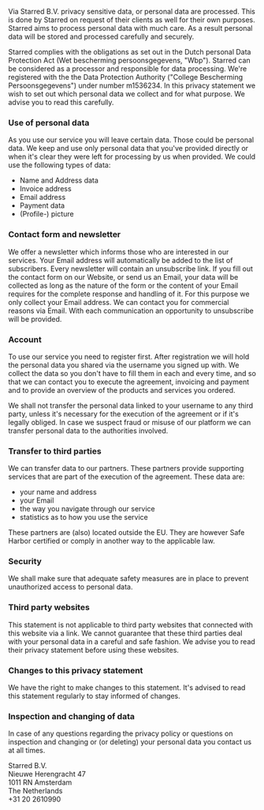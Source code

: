 Via Starred B.V. privacy sensitive data, or personal data are processed. This is done by Starred on request of their clients as well for their own purposes. Starred aims to process personal data with much care. As a result personal data will be stored and processed carefully and securely.

Starred complies with the obligations as set out in the Dutch personal Data Protection Act (Wet bescherming persoonsgegevens, "Wbp"). Starred can be considered as a processor and responsible for data processing. We're registered with the the Data Protection Authority ("College Bescherming Persoonsgegevens") under number m1536234\. In this privacy statement we wish to set out which personal data we collect and for what purpose. We advise you to read this carefully.

### Use of personal data

As you use our service you will leave certain data. Those could be personal data. We keep and use only personal data that you've provided directly or when it's clear they were left for processing by us when provided. We could use the following types of data:

*   Name and Address data
*   Invoice address
*   Email address
*   Payment data
*   (Profile-) picture

### Contact form and newsletter

We offer a newsletter which informs those who are interested in our services. Your Email address will automatically be added to the list of subscribers. Every newsletter will contain an unsubscribe link. If you fill out the contact form on our Website, or send us an Email, your data will be collected as long as the nature of the form or the content of your Email requires for the complete response and handling of it. For this purpose we only collect your Email address. We can contact you for commercial reasons via Email. With each communication an opportunity to unsubscribe will be provided.

### Account

To use our service you need to register first. After registration we will hold the personal data you shared via the username you signed up with. We collect the data so you don't have to fill them in each and every time, and so that we can contact you to execute the agreement, invoicing and payment and to provide an overview of the products and services you ordered.

We shall not transfer the personal data linked to your username to any third party, unless it's necessary for the execution of the agreement or if it's legally obliged. In case we suspect fraud or misuse of our platform we can transfer personal data to the authorities involved.

### Transfer to third parties

We can transfer data to our partners. These partners provide supporting services that are part of the execution of the agreement. These data are:

*   your name and address
*   your Email
*   the way you navigate through our service
*   statistics as to how you use the service

These partners are (also) located outside the EU. They are however Safe Harbor certified or comply in another way to the applicable law.

### Security

We shall make sure that adequate safety measures are in place to prevent unauthorized access to personal data.

### Third party websites

This statement is not applicable to third party websites that connected with this website via a link. We cannot guarantee that these third parties deal with your personal data in a careful and safe fashion. We advise you to read their privacy statement before using these websites.

### Changes to this privacy statement

We have the right to make changes to this statement. It's advised to read this statement regularly to stay informed of changes.

### Inspection and changing of data

In case of any questions regarding the privacy policy or questions on inspection and changing or (or deleting) your personal data you contact us at all times.

Starred B.V.  
Nieuwe Herengracht 47  
1011 RN Amsterdam  
The Netherlands  
+31 20 2610990